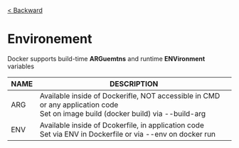 [< Backward](../README.md)

# Environement

Docker supports build-time **ARGuemtns** and runtime **ENVironment** variables

| NAME | DESCRIPTION |
| ---- | ----------- |
| ARG  | Available inside of Dockerifle, NOT accessible in CMD or any application code <br> Set on image build (docker build) via --build-arg | 
| ENV  | Available inside of Dcokerfile, in application code <br> Set via ENV in Dockerfile or via --env on docker run |